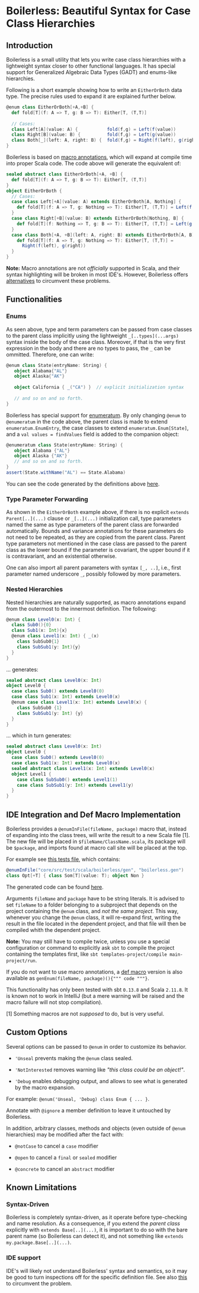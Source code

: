 # Boilerless: Beautiful Syntax for Case Class Hierarchies


## Introduction

Boilerless is a small utility that lets you write case class hierarchies
with a lightweight syntax closer to other functional languages.
It has special support for Generalized Algebraic Data Types (GADT) and enums-like hierarchies.

Following is a short example showing how to write an `EitherOrBoth` data type.
The precise rules used to expand it are explained further below.

```scala
@enum class EitherOrBoth[+A,+B] {
  def fold[T](f: A => T, g: B => T): Either[T, (T,T)]
  
  // Cases:
  class Left[A](value: A) {           fold(f,g) = Left(f(value))            }
  class Right[B](value: B) {          fold(f,g) = Left(g(value))            }
  class Both[_](left: A, right: B) {  fold(f,g) = Right(f(left), g(right))  }
}
```

Boilerless is based on [macro annotations](http://docs.scala-lang.org/overviews/macros/annotations.html),
which will expand at compile time into proper Scala code.
The code above will generate the equivalent of:

```scala
sealed abstract class EitherOrBoth[+A, +B] {
  def fold[T](f: A => T, g: B => T): Either[T, (T,T)]
}
object EitherOrBoth {
  // Cases:
  case class Left[+A](value: A) extends EitherOrBoth[A, Nothing] {
    def fold[T](f: A => T, g: Nothing => T): Either[T, (T,T)] = Left(f(value))
  }
  case class Right[+B](value: B) extends EitherOrBoth[Nothing, B] {
    def fold[T](f: Nothing => T, g: B => T): Either[T, (T,T)] = Left(g(value))
  }
  case class Both[+A, +B](left: A, right: B) extends EitherOrBoth[A, B] {
    def fold[T](f: A => T, g: Nothing => T): Either[T, (T,T)] =
      Right(f(left), g(right))
  }
}
```

**Note:** Macro annotations are not _officially_ supported in Scala, and their syntax highlighting will be broken in most IDE's.
However, Boilerless offers [alternatives](#ide-integration-and-def-macro-implementation) to circumvent these problems.


## Functionalities

### Enums

<!-- If the parameters to be passed to the -->
As seen above, type and term parameters can be passed from case classes to the parent class implicitly
using the lightweight `_[..types](...args)` syntax inside the body of the case class.
Moreover, if that is the very first expression in the body and there are no types to pass,
the `_` can be ommitted. Therefore, one can write:
<!-- if that is the only expression  -->

```scala
@enum class State(entryName: String) {
   object Alabama{"AL"}
   object Alaska{"AK"}
   
   object California { _("CA") }  // explicit initialization syntax
   
   // and so on and so forth.
}
```

Boilerless has special support for [enumeratum](http://github.com/lloydmeta/enumeratum).
By only changing `@enum` to `@enumeratum` in the code above,
the parent class is made to extend `enumeratum.EnumEntry`,
the case classes to extend `enumeratum.Enum[State]`,
and a `val values = findValues` field is added to the companion object:

```scala
@enumeratum class State(entryName: String) {
   object Alabama {"AL"}
   object Alaska {"AK"}
   // and so on and so forth.
}
assert(State.withName("AL") == State.Alabama)
```

You can see the code generated by the definitions above
[here](core/src/test/scala/boilerless/EnumeratumTests.scala#L9).



### Type Parameter Forwarding

As shown in the `EitherOrBoth` example above,
if there is no explicit `extends Parent[..](...)` clause or `_[..](...)` initialization call, 
type parameters named the same as type parameters of the parent class are forwarded automatically.
Bounds and variance annotations for these parameters do not need to be repeated,
as they are copied from the parent class.
Parent type parameters not mentioned in the case class are passed to the parent class
as the lower bound if the parameter is covariant, the upper bound if it is contravariant,
and an existential otherwise.

One can also import all parent parameters with syntax `[_, ..]`,
i.e., first parameter named underscore `_`, possibly followed by more parameters.



### Nested Hierarchies

Nested hierarchies are naturally supported,
as macro annotations expand from the outermost to the innermost definition.
The following:

```scala
@enum class Level0(x: Int) {
  class Sub0(){0}
  class Sub1(x: Int){x}
  @enum class Level1(x: Int) { _(x)
    class SubSub0{1}
    class SubSub1(y: Int){y}
  }
}
```
... generates:
```scala
sealed abstract class Level0(x: Int)
object Level0 {
  case class Sub0() extends Level0(0)
  case class Sub1(x: Int) extends Level0(x)
  @enum case class Level1(x: Int) extends Level0(x) {
    class SubSub0 {1}
    class SubSub1(y: Int) {y}
  }
}
```
... which in turn generates:

```scala
sealed abstract class Level0(x: Int)
object Level0 {
  case class Sub0() extends Level0(0)
  case class Sub1(x: Int) extends Level0(x)
  sealed abstract class Level1(x: Int) extends Level0(x)
  object Level1 {
    case class SubSub0() extends Level1(1)
    case class SubSub1(y: Int) extends Level1(y)
  }
}
```



## IDE Integration and Def Macro Implementation

Boilerless provides a `@enumInFile(fileName, package)` macro that,
instead of expanding into the class trees, will write the result to a new Scala file [1].
The new file will be placed in `$fileName/ClassName.scala`, its package will be `$package`,
and imports found at macro call site will be placed at the top.

For example see [this tests file](macros/src/test/scala/boilerless/Templates.scala), which contains:

```scala
@enumInFile("core/src/test/scala/boilerless/gen", "boilerless.gen")
class Opt[+T] { class Som[T](value: T); object Non }
```

The generated code can be found [here](core/src/test/scala/boilerless/gen/Opt.scala).


Arguments `fileName` and `package` have to be string literals.
It is advised to set `fileName` to a folder belonging to a subproject
that depends on the project containing the `@enum` class, and _not the same project_.
This way, whenever you change the `@enum` class, it will re-expand first,
writing the result in the file located in the dependent project,
and that file will then be compiled whith the dependent project.
<!-- If it was in the same project, you would have to compile twice. -->

**Note:** You may still have to compile twice,
unless you use a special configuration or command
to explicitly ask `sbt` to compile the project containing the templates first,
like `sbt templates-project/compile main-project/run`.

If you do not want to use macro annotations,
a [def macro](http://docs.scala-lang.org/overviews/macros/overview.html)
version is also available as `genEnum(fileName, package)(){""" code """}`.

This functionality has only been tested with sbt `0.13.8` and Scala `2.11.8`.
It is known not to work in IntelliJ
(but a mere warning will be raised and the macro failure will not stop compilation).

[1] Something macros are not _supposed_ to do, but is very useful.





## Custom Options

Several options can be passed to `@enum` in order to customize its behavior.

 - `'Unseal` prevents making the `@enum` class sealed. 
 
 - `'NotInterested` removes warning like _"this class could be an object!"_.
  
 - `'Debug` enables debugging output,
 and allows to see what is generated by the macro expansion.

For example: `@enum('Unseal, 'Debug) class Enum { ... }`.

Annotate with `@ignore` a member definition to leave it untouched by Boilerless.

In addition, arbitrary classes, methods and objects (even outside of `@enum` hierarchies) 
may be modified after the fact with: 
 
 - `@notCase` to cancel a `case` modifier

 - `@open` to cancel a `final` or `sealed` modifier

 - `@concrete` to cancel an `abstract` modifier



## Known Limitations

### Syntax-Driven

Boilerless is completely syntax-driven,
as it operate before type-checking and name resolution.
As a consequence, if you extend the _parent class_ explicitly with `extends Base[..](...)`,
it is important to do so with the bare parent name (so Boilerless can detect it),
and not something like `extends my.package.Base[..](...)`.
<!-- As a consequence, it is important to use
`@enum` for nested enums (and not `@boilerless.enum`, for example).-->


### IDE support

IDE's will likely not understand Boilerless' syntax and semantics,
so it may be good to turn inspections off for the specific definition file.
See also [this](#ide-integration-and-def-macro-implementation) to circumvent the problem.



